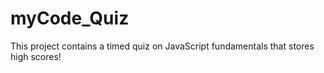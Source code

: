 # myCode_Quiz
This project contains a timed quiz on JavaScript fundamentals that stores high scores!
